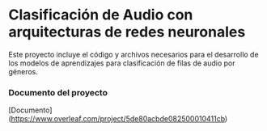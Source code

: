 # Clasificación de Audio con arquitecturas de redes neuronales

Este proyecto incluye el código y archivos necesarios para el desarrollo de los modelos de aprendizajes para clasificación de filas de audio por géneros.


### Documento del proyecto

[Documento] (https://www.overleaf.com/project/5de80acbde082500010411cb)
